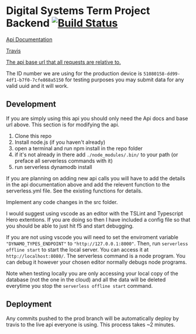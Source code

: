 # Digital Systems Term Project Backend [![Build Status](https://travis-ci.com/justin-gerhardt/Digital-Systems-Backend.svg?branch=prod)](https://travis-ci.com/justin-gerhardt/Digital-Systems-Backend)

[Api Documentation](https://app.swaggerhub.com/apis/justin-gerhardt/Digital-Systems-Term-Project/1.0.0)

[Travis](https://travis-ci.com/justin-gerhardt/Digital-Systems-Backend)

[The api base url that all requests are relative to.](https://3kevnmi0x4.execute-api.us-east-1.amazonaws.com/prod/)

The ID number we are using for the production device is `51080158-dd99-4df1-b7f0-7cfe868a5150` for testing purposes you may submit data for any valid uuid and it will work.

## Development

If you are simply using this api you should only need the Api docs and base url above.
This section is for modifying the api. 

1. Clone this repo
2. Install node.js (if you haven't already)
3. open a terminal and run npm install in the repo folder
4. if it's not already in there add `./node_modules/.bin/` to your path (or preface all serverless commands with it)
5. run serverless dynamodb install

If you are planning on adding new api calls you will have to add the details in the api documentation above and add the relevent function to the serverless.yml file. See the existing functions for details.

Implement any code changes in the src folder. 

I would suggest using vscode as an editor with the TSLint and Typescript Hero extentions.
If you are doing so then I have included a config file so that you should be able to just hit f5 and start debugging.

If you are not using vscode you will need to set the enviroment variable ` "DYNAMO_TYPES_ENDPOINT"` to  `"http://127.0.0.1:8000"`. Then, run `serverless offline start` to start the local server. You can access it at `http://localhost:8080/`. The serverless command is a node program. You can debug it however your chosen editor normally debugs node programs.

Note when testing locally you are only accessing your local copy of the database (not the one in the cloud) and all the data will be deleted everytime you stop the `serverless offline start` command.

## Deployment

Any commits pushed to the prod branch will be automatically deploy by travis to the live api everyone is using. This process takes ~2 minutes.
